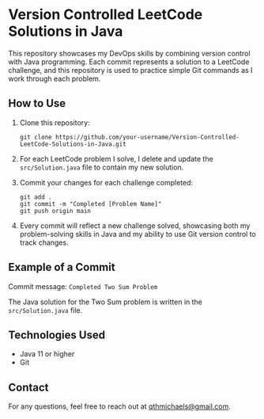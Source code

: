 # Version Controlled LeetCode Solutions in Java

This repository showcases my DevOps skills by combining version control with Java programming. Each commit represents a solution to a LeetCode challenge, and this repository is used to practice simple Git commands as I work through each problem.

## How to Use

1. Clone this repository:
    ```
    git clone https://github.com/your-username/Version-Controlled-LeetCode-Solutions-in-Java.git
    ```

2. For each LeetCode problem I solve, I delete and update the `src/Solution.java` file to contain my new solution.

3. Commit your changes for each challenge completed:
    ```
    git add .
    git commit -m "Completed [Problem Name]"
    git push origin main
    ```

4. Every commit will reflect a new challenge solved, showcasing both my problem-solving skills in Java and my ability to use Git version control to track changes.

## Example of a Commit

Commit message: `Completed Two Sum Problem`

The Java solution for the Two Sum problem is written in the `src/Solution.java` file.

## Technologies Used

- Java 11 or higher
- Git

## Contact

For any questions, feel free to reach out at [qthmichaels@gmail.com](mailto:qthmichaels@gmail.com).
